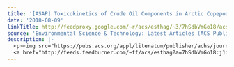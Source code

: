 ```yaml
---
title: '[ASAP] Toxicokinetics of Crude Oil Components in Arctic Copepods'
date: '2018-08-09'
linkTitle: http://feedproxy.google.com/~r/acs/esthag/~3/7hSdbVmGo18/acs.est.8b01812
source: 'Environmental Science & Technology: Latest Articles (ACS Publications)'
description: |-
  <p><img src="https://pubs.acs.org/appl/literatum/publisher/achs/journals/content/esthag/0/esthag.ahead-of-print/acs.est.8b01812/20180809/images/medium/es-2018-018125_0004.gif" alt="TOC Graphic"/></p><div><cite>Environmental Science & Technology</cite></div><div>DOI: 10.1021/acs.est.8b01812</div><div class="feedflare">
  <a href="http://feeds.feedburner.com/~ff/acs/esthag?a=7hSdbVmGo18:j1dPuOD0JWE:yIl2AUoC8zA"><img src="http://feeds.feedburner.com/~ff/acs/esthag?d=yIl2AUoC8zA" border="0"></img></a>
---
```

